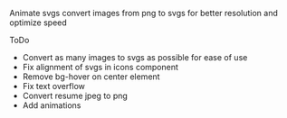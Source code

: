 Animate svgs
convert images from png to svgs for better resolution and optimize speed

ToDo
- Convert as many images to svgs as possible for ease of use
- Fix alignment of svgs in icons component
- Remove bg-hover on center element
- Fix text overflow
- Convert resume jpeg to png
- Add animations
